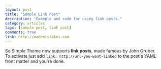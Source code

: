 ```yaml
---
layout: post
title: "Sample Link Post"
description: "Example and code for using link posts."
category: articles
tags: [sample post, link post]
comments: true
link: http://mademistakes.com  
---
```


So Simple Theme now supports **link posts**, made famous by John Gruber. To activate just add `link: http://url-you-want-linked` to the post's YAML front matter and you're done.